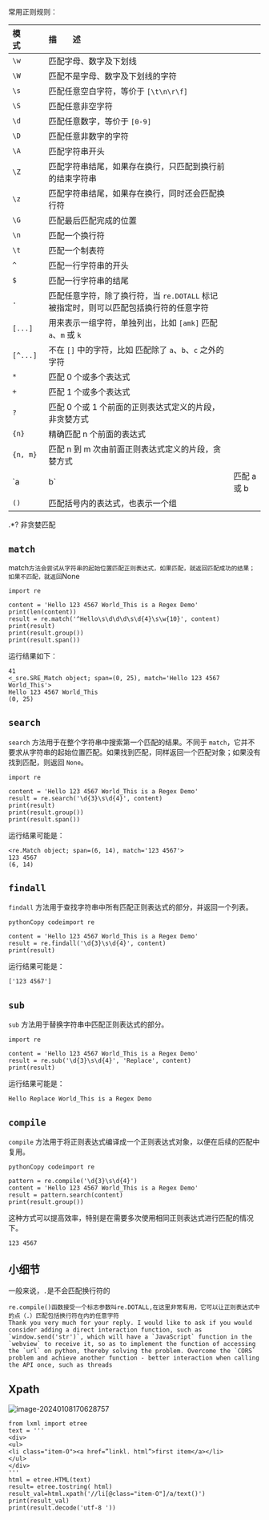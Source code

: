 常用正则规则：

| 模　　式     | 描　　述                                              |          |
|:-------- |:------------------------------------------------- | -------- |
| `\w`     | 匹配字母、数字及下划线                                       |          |
| `\W`     | 匹配不是字母、数字及下划线的字符                                  |          |
| `\s`     | 匹配任意空白字符，等价于 `[\t\n\r\f]`                         |          |
| `\S`     | 匹配任意非空字符                                          |          |
| `\d`     | 匹配任意数字，等价于 `[0-9]`                                |          |
| `\D`     | 匹配任意非数字的字符                                        |          |
| `\A`     | 匹配字符串开头                                           |          |
| `\Z`     | 匹配字符串结尾，如果存在换行，只匹配到换行前的结束字符串                      |          |
| `\z`     | 匹配字符串结尾，如果存在换行，同时还会匹配换行符                          |          |
| `\G`     | 匹配最后匹配完成的位置                                       |          |
| `\n`     | 匹配一个换行符                                           |          |
| `\t`     | 匹配一个制表符                                           |          |
| `^`      | 匹配一行字符串的开头                                        |          |
| `$`      | 匹配一行字符串的结尾                                        |          |
| `.`      | 匹配任意字符，除了换行符，当 `re.DOTALL` 标记被指定时，则可以匹配包括换行符的任意字符 |          |
| `[...]`  | 用来表示一组字符，单独列出，比如 `[amk]` 匹配 `a`、`m` 或 `k`         |          |
| `[^...]` | 不在 `[]` 中的字符，比如 匹配除了 `a`、`b`、`c` 之外的字符            |          |
| `*`      | 匹配 0 个或多个表达式                                      |          |
| `+`      | 匹配 1 个或多个表达式                                      |          |
| `?`      | 匹配 0 个或 1 个前面的正则表达式定义的片段，非贪婪方式                    |          |
| `{n}`    | 精确匹配 n 个前面的表达式                                    |          |
| `{n, m}` | 匹配 n 到 m 次由前面正则表达式定义的片段，贪婪方式                      |          |
| `a       | b`                                                | 匹配 a 或 b |
| `()`     | 匹配括号内的表达式，也表示一个组                                  |          |

.*? 非贪婪匹配

## `match`

match` 方法会尝试从字符串的起始位置匹配正则表达式，如果匹配，就返回匹配成功的结果；如果不匹配，就返回 `None

```
import re

content = 'Hello 123 4567 World_This is a Regex Demo'
print(len(content))
result = re.match('^Hello\s\d\d\d\s\d{4}\s\w{10}', content)
print(result)
print(result.group())
print(result.span())
```

运行结果如下：

```
41
<_sre.SRE_Match object; span=(0, 25), match='Hello 123 4567 World_This'>
Hello 123 4567 World_This
(0, 25)
```

## `search`

`search` 方法用于在整个字符串中搜索第一个匹配的结果。不同于 `match`，它并不要求从字符串的起始位置匹配。如果找到匹配，同样返回一个匹配对象；如果没有找到匹配，则返回 `None`。

```
import re

content = 'Hello 123 4567 World_This is a Regex Demo'
result = re.search('\d{3}\s\d{4}', content)
print(result)
print(result.group())
print(result.span())
```

运行结果可能是：

```
<re.Match object; span=(6, 14), match='123 4567'>
123 4567
(6, 14)
```

## `findall`

`findall` 方法用于查找字符串中所有匹配正则表达式的部分，并返回一个列表。

```
pythonCopy codeimport re

content = 'Hello 123 4567 World_This is a Regex Demo'
result = re.findall('\d{3}\s\d{4}', content)
print(result)
```

运行结果可能是：

```
['123 4567']
```

## `sub`

`sub` 方法用于替换字符串中匹配正则表达式的部分。

```
import re

content = 'Hello 123 4567 World_This is a Regex Demo'
result = re.sub('\d{3}\s\d{4}', 'Replace', content)
print(result)
```

运行结果可能是：

```
Hello Replace World_This is a Regex Demo
```

## `compile`

`compile` 方法用于将正则表达式编译成一个正则表达式对象，以便在后续的匹配中复用。

```
pythonCopy codeimport re

pattern = re.compile('\d{3}\s\d{4}')
content = 'Hello 123 4567 World_This is a Regex Demo'
result = pattern.search(content)
print(result.group())
```

这种方式可以提高效率，特别是在需要多次使用相同正则表达式进行匹配的情况下。

```
123 4567
```

## 小细节

一般来说，`.`是不会匹配换行符的

```
re.compile()函数接受一个标志参数叫re.DOTALL,在这里非常有用，它可以让正则表达式中的点（.）匹配包括换行符在内的任意字符
Thank you very much for your reply. I would like to ask if you would consider adding a direct interaction function, such as `window.send('str')`, which will have a `JavaScript` function in the `webview` to receive it, so as to implement the function of accessing the `url` on python, thereby solving the problem. Overcome the `CORS` problem and achieve another function - better interaction when calling the API once, such as threads
```

## Xpath

![image-20240108170628757](F:\笔记\python\正则.assets\image-20240108170628757.png)

```
from lxml import etree
text = ''' 
<div> 
<ul> 
<li class="item-O"><a href=”linkl. html”>first item</a></li> 
</ul> 
</div> 
'''
html = etree.HTML(text)
result= etree.tostring( html)
result_val=html.xpath('//li[@class="item-O"]/a/text()')
print(result_val)
print(result.decode('utf-8 '))
```
